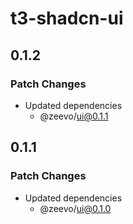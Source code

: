 # t3-shadcn-ui

## 0.1.2

### Patch Changes

- Updated dependencies
  - @zeevo/ui@0.1.1

## 0.1.1

### Patch Changes

- Updated dependencies
  - @zeevo/ui@0.1.0
